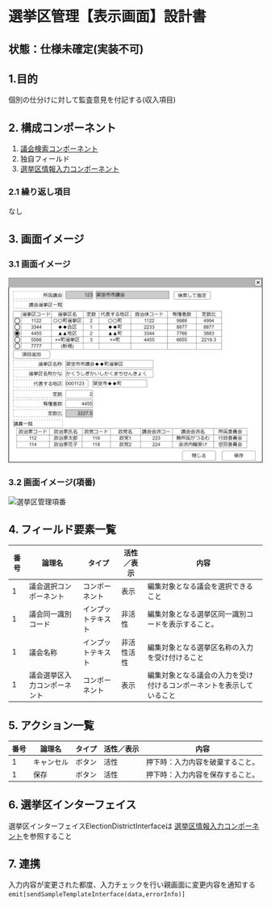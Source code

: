 ﻿# 選挙区管理【表示画面】設計書

## 状態：仕様未確定(実装不可)

## 1.目的

個別の仕分けに対して監査意見を付記する(収入項目)

## 2. 構成コンポーネント

1. [議会検索コンポーネント](../../common/front/serach_paliament/serach_paliament.md)
2. 独自フィールド
3. [選挙区情報入力コンポーネント](../../common/front/input_election_district/input_election_district.md)

### 2.1 繰り返し項目

なし

## 3. 画面イメージ

### 3.1 画面イメージ

![選挙区管理](image/選挙区管理.drawio.png)

### 3.2 画面イメージ(項番)

![選挙区管理項番](image/選挙区管理項番.drawio.png)

## 4. フィールド要素一覧

| 番号 |            論理名            |       タイプ       | 活性／表示 |                                 内容                                 |
| ---- | ---------------------------- | ------------------ | ---------- | -------------------------------------------------------------------- |
| 1    | 議会選択コンポーネント       | コンポーネント     | 表示       | 編集対象となる議会を選択できること                                   |
| 1    | 議会同一識別コード           | インプットテキスト | 非活性     | 編集対象となる選挙区同一識別コードを表示すること。                   |
| 1    | 議会名称                     | インプットテキスト | 非活性活性 | 編集対象となる選挙区名称の入力を受け付けること                       |
| 1    | 議会選挙区入力コンポーネント | コンポーネント     | 表示       | 編集対象となる議会の入力を受け付けるコンポーネントを表示していること |

## 5. アクション一覧

| 番号 |   論理名   | タイプ | 活性／表示 |               内容               |
| ---- | ---------- | ------ | ---------- | -------------------------------- |
| 1    | キャンセル | ボタン | 活性       | 押下時：入力内容を破棄すること。 |
| 1    | 保存       | ボタン | 活性       | 押下時：入力内容を保存すること。 |

## 6. 選挙区インターフェイス

選挙区インターフェイスElectionDistrictInterfaceは [選挙区情報入力コンポーネント](../../common/front/input_election_district/input_election_district.md)を参照すること

## 7. 連携

入力内容が変更された都度、入力チェックを行い親画面に変更内容を通知する`emit[sendSampleTemplateInterface(data,errorInfo)]`
